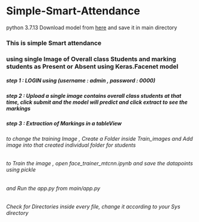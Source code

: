 # Simple-Smart-Attendance
python 3.7.13
Download model from [here](https://drive.google.com/drive/folders/1pwQ3H4aJ8a6yyJHZkTwtjcL4wYWQb7bn) and save it in main directory

### This is simple Smart attendance 
### using single Image of Overall class Students and marking students as Present or Absent using Keras.Facenet model 

##### step 1 : LOGIN using (username : admin , password : 0000)
##### step 2 : Upload a single image contains overall class students at that time, click submit and the model will predict and click extract to see the markings
##### step 3 : Extraction of Markings in a tableView


###### to change the training Image , Create a Folder inside Train_images and Add image into that created individual folder for students
###### to Train the image , open face_trainer_mtcnn.ipynb and save the datapoints using pickle
###### and Run the app.py from main/app.py
###### Check for Directories inside every file, change it according to your Sys directory
